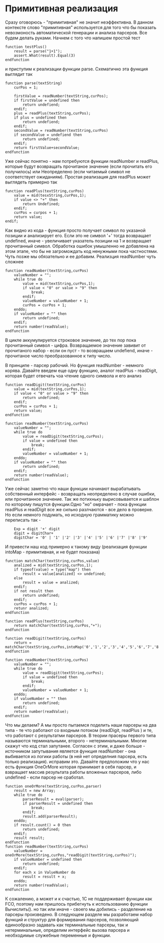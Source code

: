 # Примитивная реализация

Сразу оговорюсь - "примитивная" не значит неэффективна. В данном контексте слово "примитивная" используется для того что бы показать невозмоность автоматической генерации и анализа парсеров. Все будем делать руками. Начнем с того что напишем простой тест


```
function testPlus()
    result = parse("1+1");
    assert.What(result).Equal(3)
endfunction
```

и приступим к реализации функции parse. Схематично эта функция выглядит так

```
function parse(textString)
    curPos = 1;
    
    firstValue = readNumber(textString,curPos);
    if firstValue = undefined then
        return undefiend;
    endif;
    plus = readPlus(textString,curPos);
    if plus = undefined then
        return undefiend;
    endif;
    secondValue = readNumber(textString,curPos)
    if secondValue = undefiend then
        return undefined;
    endif;
    return firstValue+secondValue;
endfunction
```

Уже сейчас понятно - нам потребуются функции readNumber и readPlus, которые будут возвращать прочитаное значение (если прочитать его получилось) или Неопределено (если читаемый символ не соответствует ожиданиям). Простая реализация для readPlus может выглядеть примерно так

```
function readPlus(textString,curPos)
    value = mid(tesxString,curPos,1);
    if value <> "+" then 
        return Undefined;
    endif;
    curPos = curpos + 1;
    return value;
endif;
```
Как видно из кода - функция просто получает символ по указаной позиции и анализирует его. Если это не символ '+' тогда возвращает undefined, иначе - увеличивает указатель позиции на 1 и возвращает прочитанный символ. Обработка ошибок умышленно не добавлена на этом этапе, что бы не загромождать код ненужными пока частностями. Чуть позже мы обязательно и ее добавим.
Реализция readNumber чуть сложнее
```
function readNumber(textString,curPos)
    valueNumber = "";
    while true do
        value = mid(textString,curPos,1);
        if value < "0" or value > "9" then
            break;
        endif;
        valueNumber = valueNumber + 1;
        curPos = curPos + 1;
    enddo;
    if valueNumber = "" then
        return undefined;
    endif;
    return number(readValue);
endfunction
```
В цикле аккумулируется строковое значение, до тех пор пока прочитанный символ - цифра. Возвращаемое значение завивит от прочитаного набор - если он пуст - то возвращаем undefiend, иначе - прочитаное число преобразованное к типу число.


В принципе - парсер рабочий. Но функция readNumber - немного корява. Давайте введем еще одну функцию, аналог readPlus - readDigit, которая будет отвечать чза чтение одного символа и его анализ 


```
function readDigit(textString,curPos)
    value = mid(textString,curPos,1);
    if value < "0" or value > "9" then
        return undefined;
    endif;
    curPos = curPos + 1;
    return value;
endfunction
    
function readNumber(textString,curPos)
    valueNumber = "";
    while true do
        value = readDigit(textString,curPos);
        if value = undefined then
            break;
        endif;
        valueNumber = valueNumber + 1;
    enddo;
    if valueNumber = "" then
        return undefined;
    endif;
    return number(readValue);
endfunction
```

Уже сейчас заметно что наши функции начинают вырабатывать собственный интерфейс - возвращать неопределено в случае ошибки, или прочитанное значение. Так же потихньку вырисовывается и шаблон по которому пишутся функции.Одно "но" омрачает - пока функции readPlus и readDigit все же сильно разлчаются - все дело в проверке. Но если немного подумать, но исходную грамматику можно переписать так - 

```
    Exp = digit '+' digit 
    digit = digitChar+ 
    digitChar = '0' | '1' |'2' |'3' |'4' |'5' |'6' |'7' |'8' |'9'   
```

И привести наш код примерно к такому виду (реализация функции intoMap - примитивная, и не будет показана)

```
function matchChar(textString,curPos,value)
    analized = mid(textString,curPos,1);
    if typeof(value) = type("map") then
        result = value[analized] <> undefined;
    else
        result = value = analized;
    endif;
    if not result then
        return undefined;
    endif;
    curPos = curPos + 1;
    retunr analized;
endfunction

function readPlus(textString,curPos)
    return matchChar(textString,curPos,"+");
endfunction

function readDigit(textString,curPos)
    return = matchChar(textString,curPos,intoMap('0','1','2','3','4','5','6','7','8','9'));
endfunction
    
function readNumber(textString,curPos)
    valueNumber = "";
    while true do
        value = readDigit(textString,curPos);
        if value = undefined then
            break;
        endif;
        valueNumber = valueNumber + 1;
    enddo;
    if valueNumber = "" then
        return undefined;
    endif;
    return number(readValue);
endfunction
```
Что мы делаем? А мы просто пытаемся поделить наши парсеры на два типа - те что работают со входным потоком (readDigit, readPlus ) и те, что работают с результатми парсеров. В теории прасеры первого типа называются терминальными, второго - нетерминальными.  Многие скажут что код стал запутанее. Согласен с этим, и даже больше -  источником запутывания является функция readNumber - она  выбивается из логики работы (в ней нет определния парсера, есть только реализация). исправим это. Давайте предположим что у нас есть функция OneOrMore которая принимает в себя парсер, и взвращает массив результата работы вложеных парсеров, либо undefined - если парсер не сработал. 


```
function oneOrMore(textString,curPos,parser)
    result = new Array;
    while true do 
        parserResult = eval(parser);
        if parserResult = undefined then
            break;
        endif;
        result.add(parserResult);
    enddo;
    if result.count() = 0 then
        return undefined;
    endif;
    result result;
endfunction
function readNumber(textString,curPos)
    valueNumber = oneOrMore(textString,curPos,"readDigit(textString,curPos)");
    if valueNumber = undefined then
        return undefined;
    endif;
    for each x in ValueNumber do
        result = result + x;
    enddo;
    return number(readValue);
endfunction
```

К сожалению, а может и к счастью, 1С не поддерживает функции как FCO, поэтому нам пришлось прибегнуть к использованию функции Вычислить(). но так или иначе - своего мы добились - разделение на парсеры произведено. В следующем разделе мы разработаем набор функций и структур для формирвания парсеров, позволяющий единообразно задавать как терминальные парсеры, так и нетерминальные, определим интерфейс вызова парсера и необходимые служебные переменные и функции. 




